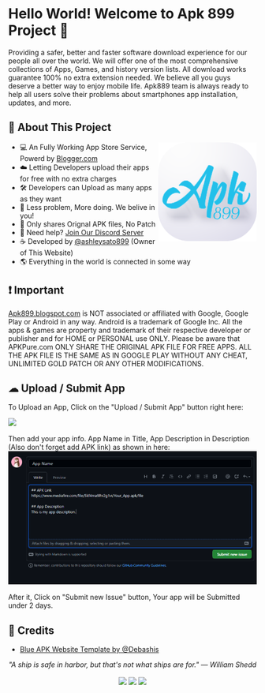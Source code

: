 # Hello World! Welcome to Apk 899 Project 👋
Providing a safer, better and faster software download experience for our people all over the world. We will
offer one of the most comprehensive collections of Apps, Games, and history version lists. All download works guarantee 100% no extra
extension needed. We believe all you guys deserve a better way to enjoy mobile life. Apk889 team is always ready to help all users 
solve their problems about smartphones app installation, updates, and more.

## 📘 About This Project

<img src="https://github.com/apk899/.github/blob/main/Apk899-favicon.png" height="200" align="right">

- 💻 An Fully Working App Store Service, Powerd by [Blogger.com](https://www.blogger.com/)
- ☁️ Letting Developers upload their apps for free with no extra charges
- 🛠️ Developers can Upload as many apps as they want
- 📖 Less problem, More doing. We belive in you! 
- 📝 Only shares Orignal APK files, No Patch
- 📂 Need help? [Join Our Discord Server](https://discord.gg/vAKPqTmxsn) 
- ☕ Developed by [@ashleysato899](https://github.com/AshleySato899?) (Owner of This Website)
- 🌎 Everything in the world is connected in some way

## ❗ Important
[Apk899.blogspot.com](https://apk899.blogspot.com/) is NOT associated or affiliated with Google, Google Play or Android in any way. Android is a trademark of Google Inc. All the apps & games are property and trademark of their respective developer or publisher and for HOME or PERSONAL use ONLY. Please be aware that APKPure.com ONLY SHARE THE ORIGINAL APK FILE FOR FREE APPS. ALL THE APK FILE IS THE SAME AS IN GOOGLE PLAY WITHOUT ANY CHEAT, UNLIMITED GOLD PATCH OR ANY OTHER MODIFICATIONS.

## ☁ Upload / Submit App
To Upload an App, Click on the "Upload / Submit App" button right here:

[![](https://img.shields.io/badge/Uplaod_/_Sumbit_App-000000?style=for-the-badge&logo=github&logoColor=white)](https://github.com/apk899/.github/issues/new/choose)

Then add your app info. App Name in Title, App Description in Description (Also don't forget add APK link) as shown in here:
![](https://github.com/apk899/.github/blob/main/astis.PNG)

After it, Click on "Submit new Issue" button, Your app will be Submitted under 2 days.

## 🔖 Credits
 - [Blue APK Website Template by @Debashis](https://www.pixelnatures.in/2021/04/apk-blogger-template-2021-blue-apk.html)

<p align="center">
   <i>"A ship is safe in harbor, but that's not what ships are for." — William Shedd
</i>
   
<br>
<br>
<a target="_blank" href="https://apk899.blogspot.com/"><img src="https://img.shields.io/badge/-Website-0077B5?style=for-the-badge&logo=Android&logoColor=white"></img></a>
<a target="_blank" href="mailto:lolsubboter0@gmail.com"><img src="https://img.shields.io/badge/-Email-D14836?style=for-the-badge&logo=Gmail&logoColor=white"></img></a>
<a target="_blank" href="https://discord.gg/vAKPqTmxsn"><img src="https://img.shields.io/badge/-Discord-003366?style=for-the-badge&logo=Discord&logoColor=white"></img></a>
<br>

</p>    
